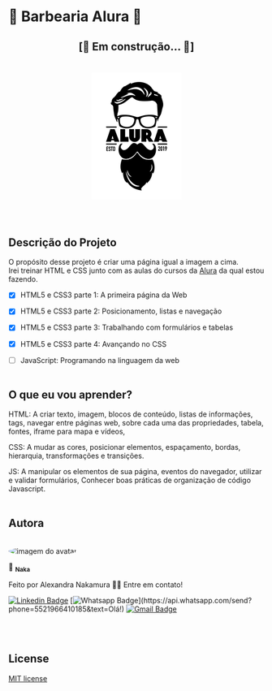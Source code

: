 # 💈 Barbearia Alura 💈 
<h2 align="center">[🚧  Em construção...  🚧]</h2>
<h1 align="center"><img  src="./docs/image/logo.png" alt="Logo da Barbearia Alura"></h1>
<br>

## Descrição do Projeto
O propósito desse projeto é criar uma página igual a imagem a cima. <br>
Irei treinar HTML e CSS junto com as aulas do cursos da [Alura](https://www.alura.com.br/) da qual estou fazendo.<br>
- [x] HTML5 e CSS3 parte 1: A primeira página da Web <br>
- [x] HTML5 e CSS3 parte 2: Posicionamento, listas e navegação<br>
- [x] HTML5 e CSS3 parte 3: Trabalhando com formulários e tabelas<br>
- [x] HTML5 e CSS3 parte 4: Avançando no CSS<br>
- [ ] JavaScript: Programando na linguagem da web<br><br>


## O que eu vou aprender?
HTML: A criar texto, imagem, blocos de conteúdo, listas de informações, tags, navegar entre páginas web, sobre cada uma das propriedades, tabela, fontes, iframe para mapa e vídeos,  <br>

CSS: A mudar as cores, posicionar elementos, espaçamento, bordas, hierarquia,  transformações e transições.

JS: A manipular os elementos de sua página, eventos do navegador, utilizar e validar formulários, Conhecer boas práticas de organização de código Javascript.
<br>
<br>


## Autora
<br>
<img style="border-radius: 50%" src="https://avatars1.githubusercontent.com/u/67131828?s=400&u=c888d029097f2333d1ed889d6400dd534f50fdc7&v=4" width="100px;" alt="imagem do avatar"/>
<br>

📝 <sub><b>Naka</b></sub></a> 

Feito por Alexandra Nakamura 👋🏽 Entre em contato!

[![Linkedin Badge](https://img.shields.io/badge/-Linkedin-blue?style=flat-square&logo=Linkedin&logoColor=white&link=https://www.linkedin.com/in/alexandra-nakamura/)](https://www.linkedin.com/in/alexandra-nakamura/)
[![Whatsapp Badge](https://img.shields.io/badge/-Whatsapp-4CA143?style=flat-square&labelColor=4CA143&logo=whatsapp&logoColor=white&link=https://api.whatsapp.com/send?phone=5521966410185&text=Olá!)](https://api.whatsapp.com/send?phone=5521966410185&text=Olá!)
[![Gmail Badge](https://img.shields.io/badge/-Gmail-c14438?style=flat-square&logo=Gmail&logoColor=white&link=mailto:designernakamura@gmail.com)](mailto:designernakamura@gmail.com)
<br>
<br>

<br>

## License
[MIT license](/licenses)
